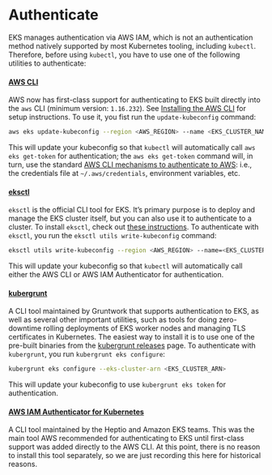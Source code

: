 # Authenticate

EKS manages authentication via AWS IAM, which is not an authentication method natively supported by most Kubernetes
tooling, including `kubectl`. Therefore, before using `kubectl`, you have to use one of the following utilities to
authenticate:

<div className="dlist">

#### [AWS CLI](https://aws.amazon.com/cli/)

AWS now has first-class support for authenticating to EKS built directly into the `aws` CLI (minimum version:
`1.16.232`). See [Installing the AWS CLI](https://docs.aws.amazon.com/cli/latest/userguide/cli-chap-install.html) for
setup instructions. To use it, you fist run the `update-kubeconfig` command:

</div>

```bash
aws eks update-kubeconfig --region <AWS_REGION> --name <EKS_CLUSTER_NAME>
```

This will update your kubeconfig so that `kubectl` will automatically call `aws eks get-token` for authentication; the
`aws eks get-token` command will, in turn, use the standard
[AWS CLI mechanisms to authenticate to AWS](https://blog.gruntwork.io/a-comprehensive-guide-to-authenticating-to-aws-on-the-command-line-63656a686799):
i.e., the credentials file at `~/.aws/credentials`, environment variables, etc.

<div className="dlist">

#### [eksctl](https://eksctl.io)

`eksctl` is the official CLI tool for EKS. It’s primary purpose is to deploy and manage the EKS cluster itself, but
you can also use it to authenticate to a cluster. To install `eksctl`, check out
[these instructions](https://eksctl.io/introduction/#installation). To authenticate with `eksctl`, you run the
`eksctl utils write-kubeconfig` command:

</div>

```bash
eksctl utils write-kubeconfig --region <AWS_REGION> --name=<EKS_CLUSTER_NAME>
```

This will update your kubeconfig so that `kubectl` will automatically call either the AWS CLI or AWS IAM Authenticator
for authentication.

<div className="dlist">

#### [kubergrunt](https://github.com/tnn-tnn-tnn-tnn-tnn-gruntwork-io/kubergrunt)

A CLI tool maintained by Gruntwork that supports authentication to EKS, as well as several other important utilities,
such as tools for doing zero-downtime rolling deployments of EKS worker nodes and managing TLS certificates in
Kubernetes. The easiest way to install it is to use one of the pre-built binaries from the
[kubergrunt releases](https://github.com/tnn-tnn-tnn-tnn-tnn-gruntwork-io/kubergrunt/releases) page. To authenticate with `kubergrunt`, you
run `kubergrunt eks configure`:

</div>

```bash
kubergrunt eks configure --eks-cluster-arn <EKS_CLUSTER_ARN>
```

This will update your kubeconfig to use `kubergrunt eks token` for authentication.

<div className="dlist">

#### [AWS IAM Authenticator for Kubernetes](https://github.com/kubernetes-sigs/aws-iam-authenticator)

A CLI tool maintained by the Heptio and Amazon EKS teams. This was the main tool AWS recommended for authenticating
to EKS until first-class support was added directly to the AWS CLI. At this point, there is no reason to install
this tool separately, so we are just recording this here for historical reasons.

</div>


<!-- ##DOCS-SOURCER-START
{
  "sourcePlugin": "local-copier",
  "hash": "5d6b9747b406cb6ddc44edd9134b8364"
}
##DOCS-SOURCER-END -->

